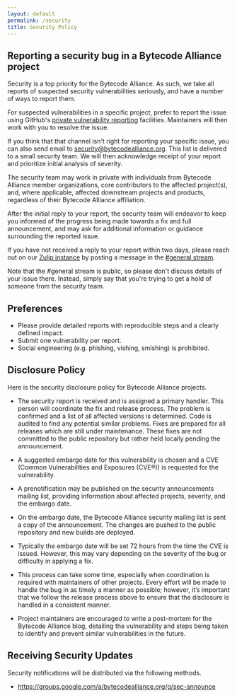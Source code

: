 ```yaml
---
layout: default
permalink: /security
title: Security Policy
---
```


<section>
    <div class="container w-container">
        <div class="width-container" markdown="1">

## Reporting a security bug in a Bytecode Alliance project

Security is a top priority for the Bytecode Alliance. As such, we take all reports of suspected security vulnerabilities seriously, and have a number of ways to report them.

For suspected vulnerabilities in a specific project, prefer to report the issue using GitHub's [private vulnerability reporting](https://docs.github.com/en/code-security/security-advisories/guidance-on-reporting-and-writing-information-about-vulnerabilities/privately-reporting-a-security-vulnerability) facilities. Maintainers will then work with you to resolve the issue.

If you think that that channel isn't right for reporting your specific issue, you can also send email to <security@bytecodealliance.org>.
This list is delivered to a small security team. We will then acknowledge receipt
of your report and prioritize initial analysis of severity.

The security team may work in private with individuals from Bytecode Alliance
member organizations, core contributors to the affected project(s), and, where
applicable, affected downstream projects and products, regardless of their
Bytecode Alliance affiliation.

After the initial reply to your report, the security team will endeavor to keep
you informed of the progress being made towards a fix and full announcement,
and may ask for additional information or guidance surrounding the reported
issue.

If you have not received a reply to your report within two days, please reach out
on our [Zulip instance](https://bytecodealliance.zulipchat.com/) by posting a
message in the [#general stream](https://bytecodealliance.zulipchat.com/#narrow/stream/206238-general).

Note that the #general stream is public, so please don't discuss details of your
issue there. Instead, simply say that you're trying to get a hold of someone from
the security team.

## Preferences

*   Please provide detailed reports with reproducible steps and a clearly defined impact.
*   Submit one vulnerability per report.
*   Social engineering (e.g. phishing, vishing, smishing) is prohibited.

## Disclosure Policy

Here is the security disclosure policy for Bytecode Alliance projects.

* The security report is received and is assigned a primary handler. This
  person will coordinate the fix and release process. The problem is confirmed
  and a list of all affected versions is determined. Code is audited to find
  any potential similar problems. Fixes are prepared for all releases which are
  still under maintenance. These fixes are not committed to the public
  repository but rather held locally pending the announcement.

* A suggested embargo date for this vulnerability is chosen and a CVE (Common
  Vulnerabilities and Exposures (CVE®)) is requested for the vulnerability.

* A prenotification may be published on the security announcements mailing list,
  providing information about affected projects, severity, and the embargo date.

* On the embargo date, the Bytecode Alliance security mailing list is sent a copy of the
  announcement. The changes are pushed to the public repository and new builds
  are deployed.

* Typically the embargo date will be set 72 hours from the time the CVE is
  issued. However, this may vary depending on the severity of the bug or
  difficulty in applying a fix.

* This process can take some time, especially when coordination is required
  with maintainers of other projects. Every effort will be made to handle the
  bug in as timely a manner as possible; however, it’s important that we follow
  the release process above to ensure that the disclosure is handled in a
  consistent manner.

* Project maintainers are encouraged to write a post-mortem for the Bytecode
  Alliance blog, detailing the vulnerability and steps being taken to identify
  and prevent similar vulnerabilities in the future.

## Receiving Security Updates

Security notifications will be distributed via the following methods.

* <https://groups.google.com/a/bytecodealliance.org/g/sec-announce>

</div>
</div>
</section>
